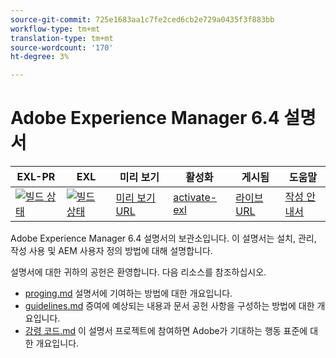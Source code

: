 ```yaml
---
source-git-commit: 725e1683aa1c7fe2ced6cb2e729a0435f3f883bb
workflow-type: tm+mt
translation-type: tm+mt
source-wordcount: '170'
ht-degree: 3%

---
```

# Adobe Experience Manager 6.4 설명서

| EXL-PR | EXL | 미리 보기 | 활성화 | 게시됨 | 도움말 |
|--- |--- |--- |--- |--- |--- |
| [![빌드 상태](https://docs.ci.corp.adobe.com/view/exl-pr/job/experience-manager-64.en_pr-exl/badge/icon)](https://docs.ci.corp.adobe.com/view/exl-pr/job/experience-manager-64.en_pr-exl/lastBuild/) | [![빌드 상태](https://docs.ci.corp.adobe.com/view/exl-pr/job/experience-manager-64.en_exl/lastBuild/badge/icon)](https://docs.ci.corp.adobe.com/view/exl-pr/job/experience-manager-64.en_exl/lastBuild/lastBuild) | [미리 보기 URL](https://experienceleague.corp.adobe.com/docs/experience-manager-64/authoring/home.html?lang=en) | [activate-exl](https://docs.ci.corp.adobe.com/job/activate-exl/build/) | [라이브 URL](https://experienceleague.adobe.com/docs/experience-manager-64/authoring/home.html?lang=en) | [작성 안내서](https://experienceleague.adobe.com/docs/authoring-guide-exl/using/home.html?lang=en) |

Adobe Experience Manager 6.4 설명서의 보관소입니다. 이 설명서는 설치, 관리, 작성 사용 및 AEM 사용자 정의 방법에 대해 설명합니다.

설명서에 대한 귀하의 공헌은 환영합니다. 다음 리소스를 참조하십시오.

* [proging.md](contributing.md) 설명서에 기여하는 방법에 대한 개요입니다.
* [guidelines.md](guidelines.md) 증여에 예상되는 내용과 문서 공헌 사항을 구성하는 방법에 대한 개요입니다.
* [강령 코드.md](code-of-conduct.md) 이 설명서 프로젝트에 참여하면 Adobe가 기대하는 행동 표준에 대한 개요입니다.
